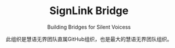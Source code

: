 <div align="center">
<h1>SignLink Bridge</h1>
Building Bridges for Silent Voicess
<p>
此组织是慧语无界团队直属GitHub组织，也是最大的慧语无界团队组织。
</p>
</div>
